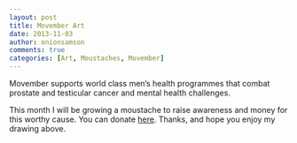 ```yaml
---
layout: post
title: Movember Art
date: 2013-11-03
author: onionsamson
comments: true
categories: [Art, Moustaches, Movember]
---
```

<div class="
          image-block-outer-wrapper
          layout-caption-below
          design-layout-inline
          
          
          
        ">

      

      
        <figure class="
              sqs-block-image-figure
              intrinsic
            " style="max-width:100%;">
          
        
        

        
          
            
              <span class="v6-visually-hidden">View fullsize</span>
              
          <div style="padding-bottom:69.256759643555%;" class="
                image-block-wrapper
                
          
        
                
              ">
            <img src="http://onionsamson.files.wordpress.com/2013/11/42264-movemberjapers28web29.jpg" alt="“Movember Japers” by I.B. Simpson" /><img class="thumb-image" alt="“Movember Japers” by I.B. Simpson" />
          </div>
        
            
          
        

        
          
          <figcaption class="image-caption-wrapper">
            <div class="image-caption"><p>“Movember Japers” by I.B. Simpson</p></div>
          </figcaption>
        
      
        </figure>
      

    </div>
  



<p>The charity <a href="http://movember.com">Movember</a> supports world class men’s health programmes that combat prostate and testicular cancer and mental health challenges. </p>

<p>This month I will be growing a moustache to raise awareness and money for this worthy cause. You can donate <a href="https://www.movember.com/uk/donate/payment/member_id/6802077/">here</a>. Thanks, and hope you enjoy my drawing above.</p>
